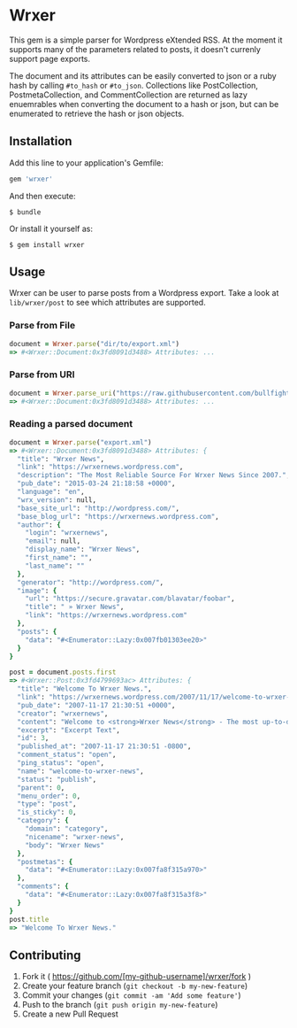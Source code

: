# Wrxer

This gem is a simple parser for Wordpress eXtended RSS.  At the moment it
supports many of the parameters related to posts, it doesn't currenly support
page exports.

The document and its attributes can be easily converted to json or a ruby hash
by calling `#to_hash` or `#to_json`.  Collections like PostCollection,
PostmetaCollection, and CommentCollection are returned as lazy enuemrables
when converting the document to a hash or json, but can be enumerated to
retrieve the hash or json objects.

## Installation

Add this line to your application's Gemfile:

```ruby
gem 'wrxer'
```

And then execute:

    $ bundle

Or install it yourself as:

    $ gem install wrxer

## Usage

Wrxer can be user to parse posts from a Wordpress export. Take a look at
`lib/wrxer/post` to see which attributes are supported.

### Parse from File

```ruby
document = Wrxer.parse("dir/to/export.xml")
=> #<Wrxer::Document:0x3fd8091d3488> Attributes: ...
```

### Parse from URI

```ruby
document = Wrxer.parse_uri("https://raw.githubusercontent.com/bullfight/wrxer/master/spec/fixtures/wrx.xml")
=> #<Wrxer::Document:0x3fd8091d3488> Attributes: ...
```

### Reading a parsed document

```ruby
document = Wrxer.parse("export.xml")
=> #<Wrxer::Document:0x3fd8091d3488> Attributes: {
  "title": "Wrxer News",
  "link": "https://wrxernews.wordpress.com",
  "description": "The Most Reliable Source For Wrxer News Since 2007.",
  "pub_date": "2015-03-24 21:18:58 +0000",
  "language": "en",
  "wrx_version": null,
  "base_site_url": "http://wordpress.com/",
  "base_blog_url": "https://wrxernews.wordpress.com",
  "author": {
    "login": "wrxernews",
    "email": null,
    "display_name": "Wrxer News",
    "first_name": "",
    "last_name": ""
  },
  "generator": "http://wordpress.com/",
  "image": {
    "url": "https://secure.gravatar.com/blavatar/foobar",
    "title": " » Wrxer News",
    "link": "https://wrxernews.wordpress.com"
  },
  "posts": {
    "data": "#<Enumerator::Lazy:0x007fb01303ee20>"
  }
}

post = document.posts.first
=> #<Wrxer::Post:0x3fd4799693ac> Attributes: {
  "title": "Welcome To Wrxer News.",
  "link": "https://wrxernews.wordpress.com/2007/11/17/welcome-to-wrxer-news/",
  "pub_date": "2007-11-17 21:30:51 +0000",
  "creator": "wrxernews",
  "content": "Welcome to <strong>Wrxer News</strong> - The most up-to-date and reliable source for Wrxer news.",
  "excerpt": "Excerpt Text",
  "id": 3,
  "published_at": "2007-11-17 21:30:51 -0800",
  "comment_status": "open",
  "ping_status": "open",
  "name": "welcome-to-wrxer-news",
  "status": "publish",
  "parent": 0,
  "menu_order": 0,
  "type": "post",
  "is_sticky": 0,
  "category": {
    "domain": "category",
    "nicename": "wrxer-news",
    "body": "Wrxer News"
  },
  "postmetas": {
    "data": "#<Enumerator::Lazy:0x007fa8f315a970>"
  },
  "comments": {
    "data": "#<Enumerator::Lazy:0x007fa8f315a3f8>"
  }
}
post.title
=> "Welcome To Wrxer News."

```

## Contributing

1. Fork it ( https://github.com/[my-github-username]/wrxer/fork )
2. Create your feature branch (`git checkout -b my-new-feature`)
3. Commit your changes (`git commit -am 'Add some feature'`)
4. Push to the branch (`git push origin my-new-feature`)
5. Create a new Pull Request
